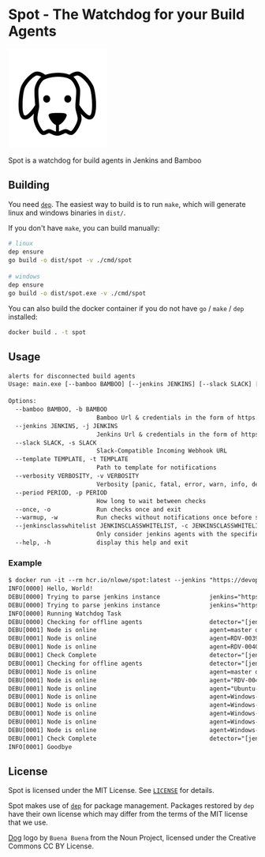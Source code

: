 # Spot - The Watchdog for your Build Agents

![spot](./logo.png)

Spot is a watchdog for build agents in Jenkins and Bamboo

## Building

You need [`dep`](https://github.com/golang/dep). The easiest way to build
is to run `make`, which will generate linux and windows binaries in `dist/`.

If you don't have `make`, you can build manually:

```bash
# linux
dep ensure
go build -o dist/spot -v ./cmd/spot

# windows
dep ensure
go build -o dist/spot.exe -v ./cmd/spot
```

You can also build the docker container if you do not have `go` / `make` / `dep` installed:

```bash
docker build . -t spot
```

## Usage

```txt
alerts for disconnected build agents
Usage: main.exe [--bamboo BAMBOO] [--jenkins JENKINS] [--slack SLACK] [--template TEMPLATE] [--verbosity VERBOSITY] [--period PERIOD] [--once] [--warmup] [--jenkinsclasswhitelist JENKINSCLASSWHITELIST]

Options:
  --bamboo BAMBOO, -b BAMBOO
                         Bamboo Url & credentials in the form of https://bamboo/,username,password
  --jenkins JENKINS, -j JENKINS
                         Jenkins Url & credentials in the form of https://jenkins/,username,password
  --slack SLACK, -s SLACK
                         Slack-Compatible Incoming Webhook URL
  --template TEMPLATE, -t TEMPLATE
                         Path to template for notifications
  --verbosity VERBOSITY, -v VERBOSITY
                         Verbosity [panic, fatal, error, warn, info, debug] [default: info]
  --period PERIOD, -p PERIOD
                         How long to wait between checks
  --once, -o             Run checks once and exit
  --warmup, -w           Run checks without notifications once before starting the watchdog
  --jenkinsclasswhitelist JENKINSCLASSWHITELIST, -c JENKINSCLASSWHITELIST
                         Only consider jenkins agents with the specified class(es)
  --help, -h             display this help and exit
```

### Example

```txt
$ docker run -it --rm hcr.io/nlowe/spot:latest --jenkins "https://devops.jenkins.hylandqa.net,username,password" --jenkins "https://csp.jenkins.hylandqa.net/" --once --verbosity debug
INFO[0000] Hello, World!
DEBU[0000] Trying to parse jenkins instance              jenkins="https://devops.jenkins.hylandqa.net,username,password"
DEBU[0000] Trying to parse jenkins instance              jenkins="https://csp.jenkins.hylandqa.net/"
INFO[0000] Running Watchdog Task
DEBU[0000] Checking for offline agents                   detector="[jenkins] https://devops.jenkins.hylandqa.net"
DEBU[0001] Node is online                                agent=master detector="[jenkins] https://devops.jenkins.hylandqa.net"
DEBU[0001] Node is online                                agent=RDV-003960.hylandqa.net detector="[jenkins] https://devops.jenkins.hylandqa.net"
DEBU[0001] Node is online                                agent=RDV-004063.hylandqa.net detector="[jenkins] https://devops.jenkins.hylandqa.net"
DEBU[0001] Check Complete                                detector="[jenkins] https://devops.jenkins.hylandqa.net"
DEBU[0001] Checking for offline agents                   detector="[jenkins] https://csp.jenkins.hylandqa.net"
DEBU[0001] Node is online                                agent=master detector="[jenkins] https://csp.jenkins.hylandqa.net"
DEBU[0001] Node is online                                agent="RDV-004097.hylandqa.net (QAV Performance)" detector="[jenkins] https://csp.jenkins.hylandqa.net"
DEBU[0001] Node is online                                agent="Ubuntu-Docker (10.40.0.120)" detector="[jenkins] https://csp.jenkins.hylandqa.net"
DEBU[0001] Node is online                                agent=Windows-Server-1709-Docker-0 detector="[jenkins] https://csp.jenkins.hylandqa.net"
DEBU[0001] Node is online                                agent=Windows-Server-1709-Docker-1 detector="[jenkins] https://csp.jenkins.hylandqa.net"
DEBU[0001] Node is online                                agent=Windows-Server-1709-Docker-2 detector="[jenkins] https://csp.jenkins.hylandqa.net"
DEBU[0001] Node is online                                agent=Windows-Server-1709-Docker-3 detector="[jenkins] https://csp.jenkins.hylandqa.net"
DEBU[0001] Node is online                                agent=Windows-Server-1709-Docker-4 detector="[jenkins] https://csp.jenkins.hylandqa.net"
DEBU[0001] Check Complete                                detector="[jenkins] https://csp.jenkins.hylandqa.net"
INFO[0001] Goodbye
```

## License

Spot is licensed under the MIT License. See [`LICENSE`](./LICENSE) for details.

Spot makes use of [`dep`](https://github.com/golang/dep) for package management.
Packages restored by `dep` have their own license which may differ from the terms
of the MIT license that we use.

[Dog](https://thenounproject.com/term/dog/61386/) logo by `Buena Buena` from
the Noun Project, licensed under the Creative Commons CC BY License.
